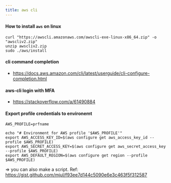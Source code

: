 ```yaml
---
title: aws cli
---
```


#### How to install `aws` on linux

```shell
curl "https://awscli.amazonaws.com/awscli-exe-linux-x86_64.zip" -o "awscliv2.zip"
unzip awscliv2.zip
sudo ./aws/install
```

#### cli command completion
- https://docs.aws.amazon.com/cli/latest/userguide/cli-configure-completion.html

#### aws-cli login with MFA

- https://stackoverflow.com/a/61490884

#### Export profile credentials to environemt

```shell
AWS_PROFILE=prfname

echo "# Environment for AWS profile '$AWS_PROFILE'"
export AWS_ACCESS_KEY_ID=$(aws configure get aws_access_key_id --profile $AWS_PROFILE)
export AWS_SECRET_ACCESS_KEY=$(aws configure get aws_secret_access_key --profile $AWS_PROFILE)
export AWS_DEFAULT_REGION=$(aws configure get region --profile $AWS_PROFILE)
```

=> you can also make a script. Ref: https://gist.github.com/mjul/f93ee7d144c5090e6e3c463f5f312587